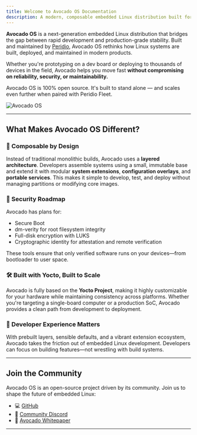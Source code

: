 ```yaml
---
title: Welcome to Avocado OS Documentation
description: A modern, composable embedded Linux distribution built for rapid development and production-ready deployment.
---
```


**Avocado OS** is a next-generation embedded Linux distribution that bridges the gap between rapid development and production-grade stability. Built and maintained by [Peridio](https://www.peridio.com/), Avocado OS rethinks how Linux systems are built, deployed, and maintained in modern products.

Whether you're prototyping on a dev board or deploying to thousands of devices in the field, Avocado helps you move fast **without compromising on reliability, security, or maintainability.**

Avocado OS is 100% open source. It's built to stand alone — and scales even further when paired with Peridio Fleet.

![Avocado OS](/img/dev-center/avocado-linux/avocado-linux.png)

---

## What Makes Avocado OS Different?

### 🧩 Composable by Design
Instead of traditional monolithic builds, Avocado uses a **layered architecture**. Developers assemble systems using a small, immutable base and extend it with modular **system extensions**, **configuration overlays**, and **portable services**. This makes it simple to develop, test, and deploy without managing partitions or modifying core images.

### 🔐 Security Roadmap
Avocado has plans for:
- Secure Boot
- dm-verity for root filesystem integrity
- Full-disk encryption with LUKS
- Cryptographic identity for attestation and remote verification

These tools ensure that only verified software runs on your devices—from bootloader to user space.

### 🛠 Built with Yocto, Built to Scale
Avocado is fully based on the **Yocto Project**, making it highly customizable for your hardware while maintaining consistency across platforms. Whether you're targeting a single-board computer or a production SoC, Avocado provides a clean path from development to deployment.

### 🌱 Developer Experience Matters
With prebuilt layers, sensible defaults, and a vibrant extension ecosystem, Avocado takes the friction out of embedded Linux development. Developers can focus on building features—not wrestling with build systems.

---

## Join the Community

Avocado OS is an open-source project driven by its community. Join us to shape the future of embedded Linux:

- 💻 [GitHub](https://github.com/avocado-linux/meta-avocado)
- 💬 [Community Discord](https://discord.com/invite/rH77fKpKAj)
- 🥑 [Avocado Whitepaper](https://39718632.fs1.hubspotusercontent-na1.net/hubfs/39718632/Avocado%20OS%20Whitepaper.pdf)
---